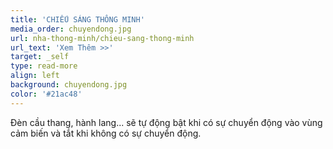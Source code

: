 ```yaml
---
title: 'CHIẾU SÁNG THÔNG MINH'
media_order: chuyendong.jpg
url: nha-thong-minh/chieu-sang-thong-minh
url_text: 'Xem Thêm >>'
target: _self
type: read-more
align: left
background: chuyendong.jpg
color: '#21ac48'
---
```


<p>Đ&egrave;n cầu thang, h&agrave;nh lang... sẽ tự động bật khi c&oacute; sự chuyển động v&agrave;o v&ugrave;ng cảm biến v&agrave; tắt khi kh&ocirc;ng c&oacute; sự chuyển động.</p>